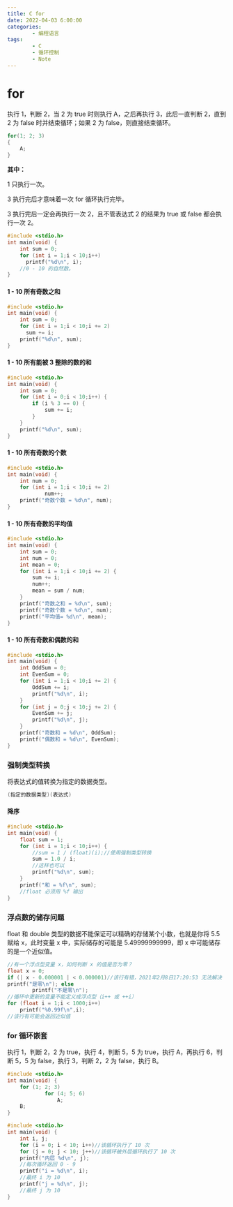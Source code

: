 ```yaml
---
title: C for
date: 2022-04-03 6:00:00
categories:
        - 编程语言
tags:
        - C
        - 循环控制
        - Note
---
```


# for

执行 1，判断 2，当 2 为 true 时则执行 A，之后再执行 3，此后一直判断 2，直到 2 为 false 时并结束循环；如果 2 为 false，则直接结束循环。

```c
for(1; 2; 3)
{
    A;
}
```

**其中：**

1 只执行一次。

3 执行完后才意味着一次 for 循环执行完毕。

3 执行完后一定会再执行一次 2，且不管表达式 2 的结果为 true 或 false 都会执行一次 2。

```c
#include <stdio.h>
int main(void) {
	int sum = 0;
	for (int i = 1;i < 10;i++)
	  printf("%d\n", i);
	//0 - 10 的自然数。
}
```

#### 1 - 10 所有奇数之和

```c
#include <stdio.h>
int main(void) {
	int sum = 0;
	for (int i = 1;i < 10;i += 2)
	  sum += i;
	printf("%d\n", sum);
}
```

#### 1 - 10 所有能被 3 整除的数的和

```c
#include <stdio.h>
int main(void) {
	int sum = 0;
	for (int i = 0;i < 10;i++) {
		if (i % 3 == 0) {
			sum += i;
		}
	}
	printf("%d\n", sum);
}
```

#### 1 - 10 所有奇数的个数

```c
#include <stdio.h>
int main(void) {
	int num = 0;
	for (int i = 1;i < 10;i += 2)
	        num++;
	printf("奇数个数 = %d\n", num);
}
```

#### 1 - 10 所有奇数的平均值

```c
#include <stdio.h>
int main(void) {
	int sum = 0;
	int num = 0;
	int mean = 0;
	for (int i = 1;i < 10;i += 2) {
		sum += i;
		num++;
		mean = sum / num;
	}
	printf("奇数之和 = %d\n", sum);
	printf("奇数个数 = %d\n", num);
	printf("平均值= %d\n", mean);
}
```

#### 1 - 10 所有奇数和偶数的和

```c
#include <stdio.h>
int main(void) {
	int OddSum = 0;
	int EvenSum = 0;
	for (int i = 1;i < 10;i += 2) {
		OddSum += i;
		printf("%d\n", i);
	}
	for (int j = 0;j < 10;j += 2) {
		EvenSum += j;
		printf("%d\n", j);
	}
	printf("奇数和 = %d\n", OddSum);
	printf("偶数和 = %d\n", EvenSum);
}
```

### 强制类型转换

将表达式的值转换为指定的数据类型。

```c
(指定的数据类型)(表达式)
```

#### 降序

```c
#include <stdio.h>
int main(void) {
	float sum = 1;
	for (int i = 1;i < 10;i++) {
		//sum = 1 / (float)(i);//使用强制类型转换
		sum = 1.0 / i;
		//这样也可以
		printf("%d\n", sum);
	}
	printf("和 = %f\n", sum);
	//float 必须用 %f 输出
}
```

### 浮点数的储存问题

float 和 double 类型的数据不能保证可以精确的存储某个小数，也就是你将 5.5 赋给 x，此时变量 x 中，实际储存的可能是 5.49999999999，即 x 中可能储存的是一个近似值。

```c
//有一个浮点型变量 x，如何判断 x 的值是否为零？
float x = 0;
if (| x - 0.000001 | < 0.000001)//该行有错，2021年2月8日17:20:53 无法解决
printf("是零\n"); else
        printf("不是零\n");
//循环中更新的变量不能定义成浮点型（i++ 或 ++i）
for (float i = 1;i < 1000;i++)
    printf("%0.99f\n",i);
//该行有可能会返回近似值
```

### for 循环嵌套

执行 1，判断 2，2 为 true，执行 4，判断 5，5 为 true，执行 A，再执行 6，判断 5，5 为 false，执行 3，判断 2，2 为 false，执行 B。

```c
#include <stdio.h>
int main(void) {
	for (1; 2; 3)
	        for (4; 5; 6)
	            A;
	B;
}
```

```c
#include <stdio.h>
int main(void) {
	int i, j;
	for (i = 0; i < 10; i++)//该循环执行了 10 次
	for (j = 0; j < 10; j++)//该循环被外层循环执行了 10 次
	printf("内层 %d\n", j);
	//每次循环返回 0 - 9
	printf("i = %d\n", i);
	//最终 i 为 10
	printf("j = %d\n", j);
	//最终 j 为 10
}
```
